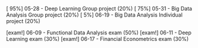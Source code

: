 [  95%] 05-28 - Deep Learning Group project (20%)
[  75%] 05-31 - Big Data Analysis Group project (20%)
[   5%] 06-19 - Big Data Analysis Individual project (20%)

[exam!] 06-09 - Functional Data Analysis exam (50%)
[exam!] 06-11 - Deep Learning exam (30%)
[exam!] 06-17 - Financial Econometrics exam (30%)
